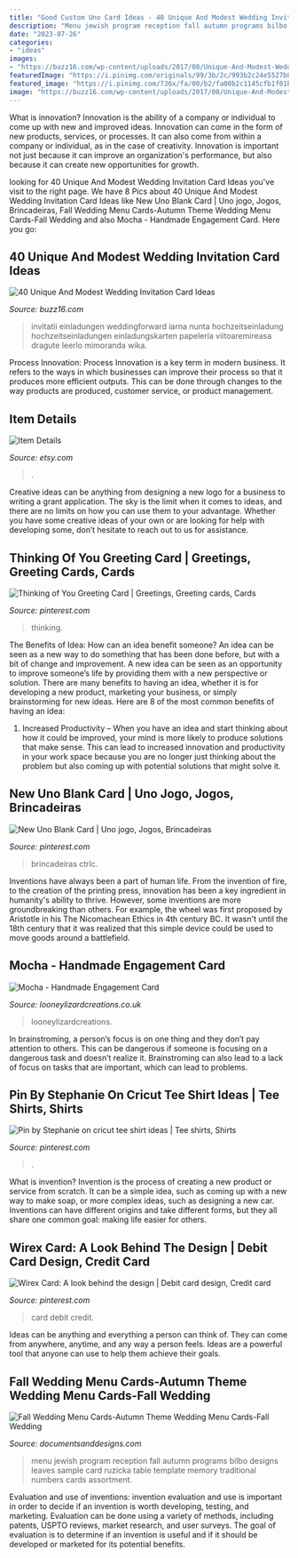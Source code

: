 ```yaml
---
title: "Good Custom Uno Card Ideas - 40 Unique And Modest Wedding Invitation Card Ideas"
description: "Menu jewish program reception fall autumn programs bilbo designs leaves sample card ruzicka table template memory traditional numbers cards assortment"
date: "2023-07-26"
categories:
- "ideas"
images:
- "https://buzz16.com/wp-content/uploads/2017/08/Unique-And-Modest-Wedding-Invitation-Card-Ideas-2.jpg"
featuredImage: "https://i.pinimg.com/originals/99/3b/2c/993b2c24e5527b881cfa8b10d8661ded.jpg"
featured_image: "https://i.pinimg.com/736x/fa/00/b2/fa00b2c1145cfb1f01bae2ff45f578a7.jpg"
image: "https://buzz16.com/wp-content/uploads/2017/08/Unique-And-Modest-Wedding-Invitation-Card-Ideas-2.jpg"
---
```



What is innovation?
Innovation is the ability of a company or individual to come up with new and improved ideas. Innovation can come in the form of new products, services, or processes. It can also come from within a company or individual, as in the case of creativity. Innovation is important not just because it can improve an organization's performance, but also because it can create new opportunities for growth.

	

		
looking for 40 Unique And Modest Wedding Invitation Card Ideas you've visit to the right page. We have 8 Pics about 40 Unique And Modest Wedding Invitation Card Ideas like New Uno Blank Card | Uno jogo, Jogos, Brincadeiras, Fall Wedding Menu Cards-Autumn Theme Wedding Menu Cards-Fall Wedding and also Mocha - Handmade Engagement Card. Here you go:
		
    
## 40 Unique And Modest Wedding Invitation Card Ideas

<img loading=lazy src="https://buzz16.com/wp-content/uploads/2017/08/Unique-And-Modest-Wedding-Invitation-Card-Ideas-2.jpg" onerror="this.onerror=null;this.src='https://tse4.mm.bing.net/th?id=OIP.nO4x78-ZYotGKfEvFzVmTwHaLG&amp;pid=15.1';" alt="40 Unique And Modest Wedding Invitation Card Ideas">

_Source: buzz16.com_

>invitatii einladungen weddingforward iarna nunta hochzeitseinladung hochzeitseinladungen einladungskarten papelería viitoaremireasa dragute leerlo mimoranda wika. 

	

Process Innovation:
Process Innovation is a key term in modern business. It refers to the ways in which businesses can improve their process so that it produces more efficient outputs. This can be done through changes to the way products are produced, customer service, or product management.

    
## Item Details

<img loading=lazy src="http://img1.etsystatic.com/006/0/6304924/il_fullxfull.471634877_7fm3.jpg" onerror="this.onerror=null;this.src='https://tse1.mm.bing.net/th?id=OIP.F2D46zmUU3Iw1S53rgv_EAHaJ4&amp;pid=15.1';" alt="Item Details">

_Source: etsy.com_

>. 

	

Creative ideas can be anything from designing a new logo for a business to writing a grant application. The sky is the limit when it comes to ideas, and there are no limits on how you can use them to your advantage. Whether you have some creative ideas of your own or are looking for help with developing some, don’t hesitate to reach out to us for assistance.

    
## Thinking Of You Greeting Card | Greetings, Greeting Cards, Cards

<img loading=lazy src="https://i.pinimg.com/originals/99/3b/2c/993b2c24e5527b881cfa8b10d8661ded.jpg" onerror="this.onerror=null;this.src='https://tse4.mm.bing.net/th?id=OIP.W2uN_8W6LIRv9VWqkZAGzgHaLB&amp;pid=15.1';" alt="Thinking of You Greeting Card | Greetings, Greeting cards, Cards">

_Source: pinterest.com_

>thinking. 

	

The Benefits of Idea: How can an idea benefit someone?
An idea can be seen as a new way to do something that has been done before, but with a bit of change and improvement. A new idea can be seen as an opportunity to improve someone’s life by providing them with a new perspective or solution. There are many benefits to having an idea, whether it is for developing a new product, marketing your business, or simply brainstorming for new ideas. Here are 8 of the most common benefits of having an idea: 
1. Increased Productivity – When you have an idea and start thinking about how it could be improved, your mind is more likely to produce solutions that make sense. This can lead to increased innovation and productivity in your work space because you are no longer just thinking about the problem but also coming up with potential solutions that might solve it. 

    
## New Uno Blank Card | Uno Jogo, Jogos, Brincadeiras

<img loading=lazy src="https://i.pinimg.com/736x/42/3c/ad/423cadf5bdb668cac2957155f9c46f4b.jpg" onerror="this.onerror=null;this.src='https://tse2.mm.bing.net/th?id=OIP.y7IqaieIKlb6kLoAAO5ufgHaJ3&amp;pid=15.1';" alt="New Uno Blank Card | Uno jogo, Jogos, Brincadeiras">

_Source: pinterest.com_

>brincadeiras ctrlc. 

	

Inventions have always been a part of human life. From the invention of fire, to the creation of the printing press, innovation has been a key ingredient in humanity's ability to thrive. However, some inventions are more groundbreaking than others. For example, the wheel was first proposed by Aristotle in his The Nicomachean Ethics in 4th century BC. It wasn't until the 18th century that it was realized that this simple device could be used to move goods around a battlefield.

    
## Mocha - Handmade Engagement Card

<img loading=lazy src="https://www.looneylizardcreations.co.uk/media/catalog/product/m/o/mocha-ms-engagement-card.jpg" onerror="this.onerror=null;this.src='https://tse1.mm.bing.net/th?id=OIP.q2T1Kwbj5KXQ3FIAdai9fgHaFj&amp;pid=15.1';" alt="Mocha - Handmade Engagement Card">

_Source: looneylizardcreations.co.uk_

>looneylizardcreations. 

	

In brainstroming, a person’s focus is on one thing and they don’t pay attention to others. This can be dangerous if someone is focusing on a dangerous task and doesn’t realize it. Brainstroming can also lead to a lack of focus on tasks that are important, which can lead to problems.

    
## Pin By Stephanie On Cricut Tee Shirt Ideas | Tee Shirts, Shirts

<img loading=lazy src="https://i.pinimg.com/736x/fa/00/b2/fa00b2c1145cfb1f01bae2ff45f578a7.jpg" onerror="this.onerror=null;this.src='https://tse2.mm.bing.net/th?id=OIP.nAQ7pkbJfyjxCEuZ1wkXgQHaNJ&amp;pid=15.1';" alt="Pin by Stephanie on cricut tee shirt ideas | Tee shirts, Shirts">

_Source: pinterest.com_

>. 

	

What is invention?
Invention is the process of creating a new product or service from scratch. It can be a simple idea, such as coming up with a new way to make soap, or more complex ideas, such as designing a new car. Inventions can have different origins and take different forms, but they all share one common goal: making life easier for others.

    
## Wirex Card: A Look Behind The Design | Debit Card Design, Credit Card

<img loading=lazy src="https://i.pinimg.com/736x/be/ca/4d/beca4d71002e7f3297a8722ac7ee0105.jpg" onerror="this.onerror=null;this.src='https://tse1.mm.bing.net/th?id=OIP.o1q94pjK9iwQGgnsu_SABwHaGE&amp;pid=15.1';" alt="Wirex Card: A look behind the design | Debit card design, Credit card">

_Source: pinterest.com_

>card debit credit. 

	

Ideas can be anything and everything a person can think of. They can come from anywhere, anytime, and any way a person feels. Ideas are a powerful tool that anyone can use to help them achieve their goals.

    
## Fall Wedding Menu Cards-Autumn Theme Wedding Menu Cards-Fall Wedding

<img loading=lazy src="https://www.documentsanddesigns.com/images/Programs/Jewish/Jewish_Leaves_Assortment_Bilbo_Ruzicka/E_Menu_Leaves_Assortment_Bilbo_Ruzicka.gif" onerror="this.onerror=null;this.src='https://tse1.mm.bing.net/th?id=OIP.2D6QcrYo7WRbRTTPseZ7uQHaLb&amp;pid=15.1';" alt="Fall Wedding Menu Cards-Autumn Theme Wedding Menu Cards-Fall Wedding">

_Source: documentsanddesigns.com_

>menu jewish program reception fall autumn programs bilbo designs leaves sample card ruzicka table template memory traditional numbers cards assortment. 

	

Evaluation and use of inventions:
invention evaluation and use is important in order to decide if an invention is worth developing, testing, and marketing. Evaluation can be done using a variety of methods, including patents, USPTO reviews, market research, and user surveys. The goal of evaluation is to determine if an invention is useful and if it should be developed or marketed for its potential benefits.

